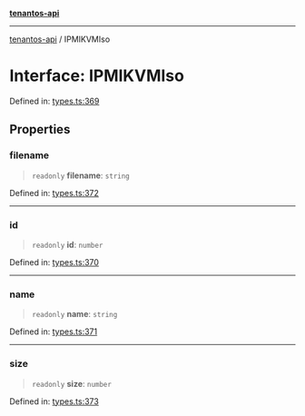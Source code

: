 [**tenantos-api**](../README.md)

***

[tenantos-api](../globals.md) / IPMIKVMIso

# Interface: IPMIKVMIso

Defined in: [types.ts:369](https://github.com/shadmanZero/tenantos-api/blob/1c7b7035084787c8e7500a348d67d47efa9ca53a/src/types.ts#L369)

## Properties

### filename

> `readonly` **filename**: `string`

Defined in: [types.ts:372](https://github.com/shadmanZero/tenantos-api/blob/1c7b7035084787c8e7500a348d67d47efa9ca53a/src/types.ts#L372)

***

### id

> `readonly` **id**: `number`

Defined in: [types.ts:370](https://github.com/shadmanZero/tenantos-api/blob/1c7b7035084787c8e7500a348d67d47efa9ca53a/src/types.ts#L370)

***

### name

> `readonly` **name**: `string`

Defined in: [types.ts:371](https://github.com/shadmanZero/tenantos-api/blob/1c7b7035084787c8e7500a348d67d47efa9ca53a/src/types.ts#L371)

***

### size

> `readonly` **size**: `number`

Defined in: [types.ts:373](https://github.com/shadmanZero/tenantos-api/blob/1c7b7035084787c8e7500a348d67d47efa9ca53a/src/types.ts#L373)
